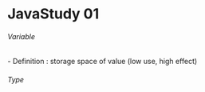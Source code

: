 <h1>JavaStudy 01</h1>

<h6>Variable</h6>
- Definition : storage space of value
               (low use, high effect)

<h6>Type</h6>
